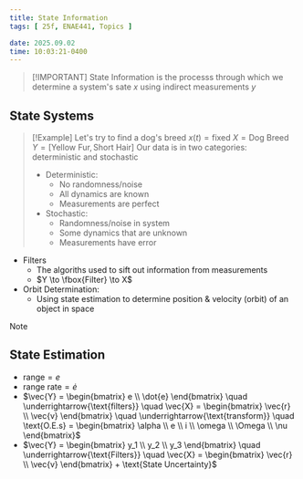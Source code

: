 ```yaml
---
title: State Information
tags: [ 25f, ENAE441, Topics ]

date: 2025.09.02
time: 10:03:21-0400
---
```


> [!IMPORTANT] State Information is the processs through which we determine a system's sate $x$ using indirect measurements $y$

## State Systems

> [!Example]
> Let's try to find a dog's breed
> $x(t) = \text{fixed}$
> $X = \text{Dog Breed}$
> $Y = [\text{Yellow Fur}, \text{Short Hair}]$
> Our data is in two categories: deterministic and stochastic
> - Deterministic:
>   - No randomness/noise
>   - All dynamics are known
>   - Measurements are perfect
> - Stochastic:
>   - Randomness/noise in system
>   - Some dynamics that are unknown
>   - Measurements have error

- Filters
  - The algoriths used to sift out information from measurements
  - $Y \to \fbox{Filter} \to X$
- Orbit Determination:
  - Using state estimation to determine position & velocity (orbit) of an object in space

> [!NOTE]
> ## State Estimation
> - $\text{range} = e$
> - $\text{range rate} = \dot{e}$
> - $\vec{Y} = \begin{bmatrix} e \\ \dot{e} \end{bmatrix} \quad \underrightarrow{\text{filters}} \quad \vec{X} = \begin{bmatrix} \vec{r} \\ \vec{v} \end{bmatrix} \quad \underrightarrow{\text{transform}} \quad \text{O.E.s} = \begin{bmatrix} \alpha \\ e \\ i \\ \omega \\ \Omega \\ \nu \end{bmatrix}$
> - $\vec{Y} = \begin{bmatrix} y_1 \\ y_2 \\ y_3 \end{bmatrix} \quad \underrightarrow{\text{Filters}} \quad \vec{X} = \begin{bmatrix} \vec{r} \\ \vec{v} \end{bmatrix} + \text{State Uncertainty}$
